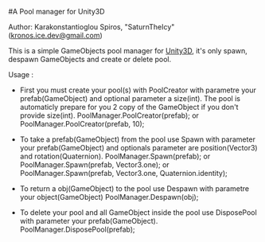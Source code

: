  #A Pool manager for Unity3D

 Author: Karakonstantioglou Spiros, "SaturnTheIcy" (kronos.ice.dev@gmail.com)
 
 This is a simple GameObjects pool manager for [Unity3D](http://www.unity3d.com/),
 it's only spawn, despawn GameObjects and create or delete pool.

 Usage :
 - First you must create your pool(s) with PoolCreator with parametre your prefab(GameObject)
	and optional parameter a size(int). The pool is automaticly prepare for you 2 copy of the 
	GameObject if you don't provide size(int).
		PoolManager.PoolCreator(prefab);
		or
		PoolManager.PoolCreator(prefab, 10);

 - To take a prefab(GameObject) from the pool use Spawn with parameter your prefab(GameObject)
	and optionals parameter are position(Vector3) and rotation(Quaternion).
		PoolManager.Spawn(prefab);
		or
		PoolManager.Spawn(prefab, Vector3.one);
		or
		PoolManager.Spawn(prefab, Vector3.one, Quaternion.identity);

 - To return a obj(GameObject) to the pool use Despawn with parametre your object(GameObject) 
		PoolManager.Despawn(obj);

 - To delete your pool and all GameObject inside the pool use DisposePool with parameter
	your prefab(GameObject).
		PoolManager.DisposePool(prefab);

